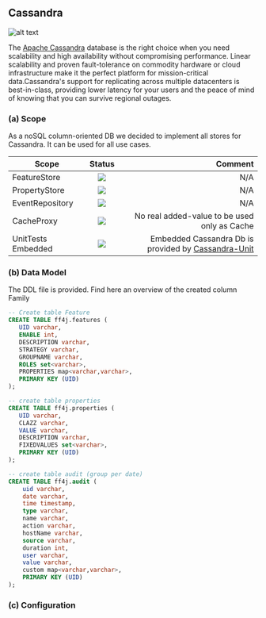 ## Cassandra
![alt text](https://github.com/clun/ff4j/raw/master/ff4j-web/src/main/resources/static/img/db/db-cassandra.png "Cassandra Log")

The [Apache Cassandra](https://cassandra.apache.org/) database is the right choice when you need scalability 
and high availability without compromising performance. Linear scalability and proven 
fault-tolerance on commodity hardware or cloud infrastructure make it the perfect platform 
for mission-critical data.Cassandra's support for replicating across multiple datacenters is 
best-in-class, providing lower latency for your users and the peace of mind of knowing that 
you can survive regional outages.

### (a) Scope
As a noSQL column-oriented DB we decided to implement all stores for Cassandra. It can be used for all use cases.

| Scope              | Status        | Comment  |
| ------------------ |:-------------:| --------:|
| FeatureStore       |      ![](https://github.com/clun/ff4j/raw/master/src/site/resources/images/on.png)   |   N/A    |
| PropertyStore      |      ![](https://github.com/clun/ff4j/raw/master/src/site/resources/images/on.png)      |   N/A    |
| EventRepository    |      ![](https://github.com/clun/ff4j/raw/master/src/site/resources/images/on.png)      |   N/A    |
| CacheProxy         |      ![](https://github.com/clun/ff4j/raw/master/src/site/resources/images/off.png)     | No real added-value to be used only as Cache |
| UnitTests Embedded |      ![](https://github.com/clun/ff4j/raw/master/src/site/resources/images/on.png)      | Embedded Cassandra Db is provided by [Cassandra-Unit](https://github.com/jsevellec/cassandra-unit)     |


### (b) Data Model

The DDL file is provided. Find here an overview of the created column Family
```sql
-- Create table Feature
CREATE TABLE ff4j.features ( 
   UID varchar, 
   ENABLE int, 
   DESCRIPTION varchar, 
   STRATEGY varchar, 
   GROUPNAME varchar, 
   ROLES set<varchar>, 
   PROPERTIES map<varchar,varchar>, 
   PRIMARY KEY (UID)
);

-- create table properties
CREATE TABLE ff4j.properties ( 
   UID varchar, 
   CLAZZ varchar, 
   VALUE varchar, 
   DESCRIPTION varchar,
   FIXEDVALUES set<varchar>, 
   PRIMARY KEY (UID)
);

-- create table audit (group per date)
CREATE TABLE ff4j.audit (
    uid varchar,
    date varchar,
    time timestamp,
    type varchar,
    name varchar,
    action varchar,
    hostName varchar,
    source varchar,
    duration int,
    user varchar,
    value varchar,
    custom map<varchar,varchar>,
    PRIMARY KEY (UID)
);
```



### (c) Configuration
